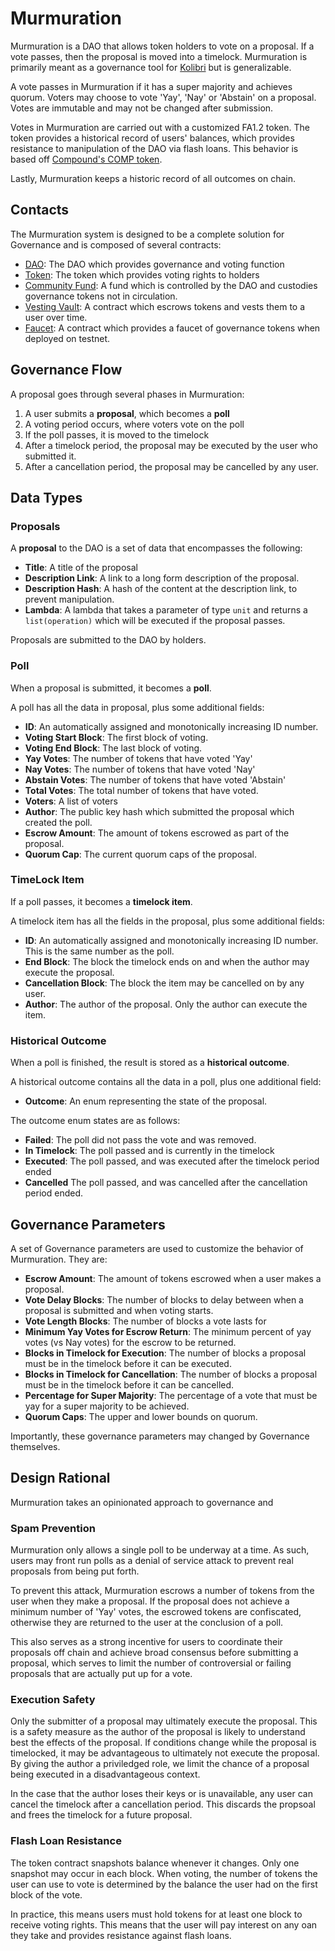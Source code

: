 # Murmuration

Murmuration is a DAO that allows token holders to vote on a proposal. If a vote passes, then the proposal is moved into a timelock. Murmuration is primarily meant as a governance tool for [Kolibri](https://kolibri.finance) but is generalizable.

A vote passes in Murmuration if it has a super majority and achieves quorum. Voters may choose to vote 'Yay', 'Nay' or 'Abstain' on a proposal. Votes are immutable and may not be changed after submission. 

Votes in Murmuration are carried out with a customized FA1.2 token. The token provides a historical record of users' balances, which provides resistance to manipulation of the DAO via flash loans. This behavior is based off [Compound's COMP token](https://github.com/compound-finance/compound-protocol/blob/master/contracts/Governance/Comp.sol).

Lastly, Murmuration keeps a historic record of all outcomes on chain.

## Contacts

The Murmuration system is designed to be a complete solution for Governance and is composed of several contracts:
- [DAO](dao.md): The DAO which provides governance and voting function
- [Token](token.md): The token which provides voting rights to holders
- [Community Fund](community-fund.md): A fund which is controlled by the DAO and custodies governance tokens not in circulation.
- [Vesting Vault](vesting-vault.md): A contract which escrows tokens and vests them to a user over time. 
- [Faucet](faucet.md): A contract which provides a faucet of governance tokens when deployed on testnet.

## Governance Flow

A proposal goes through several phases in Murmuration:
1. A user submits a **proposal**, which becomes a **poll**
2. A voting period occurs, where voters vote on the poll 
3. If the poll passes, it is moved to the timelock
4. After a timelock period, the proposal may be executed by the user who submitted it. 
5. After a cancellation period, the proposal may be cancelled by any user. 

## Data Types

### Proposals

A **proposal** to the DAO is a set of data that encompasses the following:
- **Title**: A title of the proposal
- **Description Link**: A link to a long form description of the proposal.
- **Description Hash**: A hash of the content at the description link, to prevent manipulation. 
- **Lambda**: A lambda that takes a parameter of type `unit` and returns a `list(operation)` which will be executed if the proposal passes. 

Proposals are submitted to the DAO by holders. 

### Poll

When a proposal is submitted, it becomes a **poll**.

A poll has all the data in proposal, plus some additional fields:
- **ID**: An automatically assigned and monotonically increasing ID number.
- **Voting Start Block**: The first block of voting.
- **Voting End Block**: The last block of voting.
- **Yay Votes**: The number of tokens that have voted 'Yay'
- **Nay Votes**: The number of tokens that have voted 'Nay'
- **Abstain Votes**: The number of tokens that have voted 'Abstain'
- **Total Votes**: The total number of tokens that have voted. 
- **Voters**: A list of voters
- **Author**: The public key hash which submitted the proposal which created the poll. 
- **Escrow Amount**: The amount of tokens escrowed as part of the proposal. 
- **Quorum Cap**: The current quorum caps of the proposal. 

### TimeLock Item

If a poll passes, it becomes a **timelock item**. 

A timelock item has all the fields in the proposal, plus some additional fields:
- **ID**: An automatically assigned and monotonically increasing ID number. This is the same number as the poll. 
- **End Block**: The block the timelock ends on and when the author may execute the proposal.
- **Cancellation Block**: The block the item may be cancelled on by any user. 
- **Author**: The author of the proposal. Only the author can execute the item. 

### Historical Outcome

When a poll is finished, the result is stored as a **historical outcome**. 

A historical outcome contains all the data in a poll, plus one additional field:
- **Outcome**: An enum representing the state of the proposal. 

The outcome enum states are as follows:
- **Failed**: The poll did not pass the vote and was removed. 
- **In Timelock**: The poll passed and is currently in the timelock
- **Executed**: The poll passed, and was executed after the timelock period ended
- **Cancelled** The poll passed, and was cancelled after the cancellation period ended.

## Governance Parameters

A set of Governance parameters are used to customize the behavior of Murmuration. They are:
- **Escrow Amount**: The amount of tokens escrowed when a user makes a proposal. 
- **Vote Delay Blocks**: The number of blocks to delay between when a proposal is submitted and when voting starts.
- **Vote Length Blocks**: The number of blocks a vote lasts for
- **Minimum Yay Votes for Escrow Return**: The minimum percent of yay votes (vs Nay votes) for the escrow to be returned.
- **Blocks in Timelock for Execution**: The number of blocks a proposal must be in the timelock before it can be executed.
- **Blocks in Timelock for Cancellation**: The number of blocks a proposal must be in the timelock before it can be cancelled.
- **Percentage for Super Majority**: The percentage of a vote that must be yay for a super majority to be achieved. 
- **Quorum Caps**: The upper and lower bounds on quorum. 

Importantly, these governance parameters may changed by Governance themselves.

## Design Rational

Murmuration takes an opinionated approach to governance and 

### Spam Prevention

Murmuration only allows a single poll to be underway at a time. As such, users may front run polls as a denial of service attack to prevent real proposals from being put forth. 

To prevent this attack, Murmuration escrows a number of tokens from the user when they make a proposal. If the proposal does not achieve a minimum number of 'Yay' votes, the escrowed tokens are confiscated, otherwise they are returned to the user at the conclusion of a poll. 

This also serves as a strong incentive for users to coordinate their proposals off chain and achieve broad consensus before submitting a proposal, which serves to limit the number of controversial or failing proposals that are actually put up for a vote.

### Execution Safety

Only the submitter of a proposal may ultimately execute the proposal. This is a safety measure as the author of the proposal is likely to understand best the effects of the proposal. If conditions change while the proposal is timelocked, it may be advantageous to ultimately not execute the proposal. By giving the author a priviledged role, we limit the chance of a proposal being executed in a disadvantageous context. 

In the case that the author loses their keys or is unavailable, any user can cancel the timelock after a cancellation period. This discards the propsoal and frees the timelock for a future proposal. 

### Flash Loan Resistance

The token contract snapshots balance whenever it changes. Only one snapshot may occur in each block. When voting, the number of tokens the user can use to vote is determined by the balance the user had on the first block of the vote. 

In practice, this means users must hold tokens for at least one block to receive voting rights. This means that the user will pay interest on any oan they take and provides resistance against flash loans. 